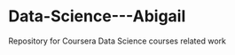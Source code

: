 Data-Science---Abigail
======================

Repository for Coursera Data Science courses related work

